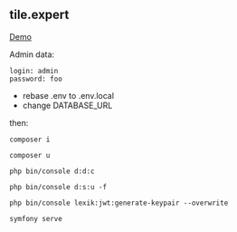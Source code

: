 ## tile.expert

[Demo](http://dgrew.ru:5050/)

Admin data:
```
login: admin
password: foo
```

- rebase .env to .env.local
- change DATABASE_URL

then:

```
composer i

composer u

php bin/console d:d:c

php bin/console d:s:u -f

php bin/console lexik:jwt:generate-keypair --overwrite

symfony serve
